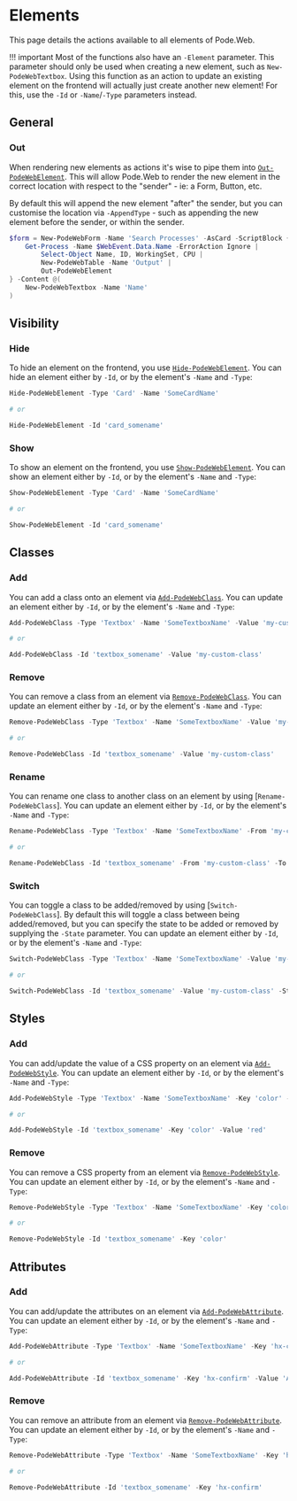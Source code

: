 # Elements

This page details the actions available to all elements of Pode.Web.

!!! important
    Most of the functions also have an `-Element` parameter. This parameter should only be used when creating a new element, such as `New-PodeWebTextbox`. Using this function as an action to update an existing element on the frontend will actually just create another new element! For this, use the `-Id` or `-Name`/`-Type` parameters instead.

## General

### Out

When rendering new elements as actions it's wise to pipe them into [`Out-PodeWebElement`](../../../Functions/Actions/Out-PodeWebElement). This will allow Pode.Web to render the new element in the correct location with respect to the "sender" - ie: a Form, Button, etc.

By default this will append the new element "after" the sender, but you can customise the location via `-AppendType` - such as appending the new element before the sender, or within the sender.

```powershell
$form = New-PodeWebForm -Name 'Search Processes' -AsCard -ScriptBlock {
    Get-Process -Name $WebEvent.Data.Name -ErrorAction Ignore |
        Select-Object Name, ID, WorkingSet, CPU |
        New-PodeWebTable -Name 'Output' |
        Out-PodeWebElement
} -Content @(
    New-PodeWebTextbox -Name 'Name'
)
```

## Visibility

### Hide

To hide an element on the frontend, you use [`Hide-PodeWebElement`](../../../Functions/Actions/Hide-PodeWebElement). You can hide an element either by `-Id`, or by the element's `-Name` and `-Type`:

```powershell
Hide-PodeWebElement -Type 'Card' -Name 'SomeCardName'

# or

Hide-PodeWebElement -Id 'card_somename'
```

### Show

To show an element on the frontend, you use [`Show-PodeWebElement`](../../../Functions/Actions/Show-PodeWebElement). You can show an element either by `-Id`, or by the element's `-Name` and `-Type`:

```powershell
Show-PodeWebElement -Type 'Card' -Name 'SomeCardName'

# or

Show-PodeWebElement -Id 'card_somename'
```

## Classes

### Add

You can add a class onto an element via [`Add-PodeWebClass`](../../../Functions/Actions/Add-PodeWebClass). You can update an element either by `-Id`, or by the element's `-Name` and `-Type`:

```powershell
Add-PodeWebClass -Type 'Textbox' -Name 'SomeTextboxName' -Value 'my-custom-class'

# or

Add-PodeWebClass -Id 'textbox_somename' -Value 'my-custom-class'
```

### Remove

You can remove a class from an element via [`Remove-PodeWebClass`](../../../Functions/Actions/Remove-PodeWebClass). You can update an element either by `-Id`, or by the element's `-Name` and `-Type`:

```powershell
Remove-PodeWebClass -Type 'Textbox' -Name 'SomeTextboxName' -Value 'my-custom-class'

# or

Remove-PodeWebClass -Id 'textbox_somename' -Value 'my-custom-class'
```

### Rename

You can rename one class to another class on an element by using [`Rename-PodeWebClass`]. You can update an element either by `-Id`, or by the element's `-Name` and `-Type`:

```powershell
Rename-PodeWebClass -Type 'Textbox' -Name 'SomeTextboxName' -From 'my-custom-class' -To 'my-other-class'

# or

Rename-PodeWebClass -Id 'textbox_somename' -From 'my-custom-class' -To 'my-other-class'
```

### Switch

You can toggle a class to be added/removed by using [`Switch-PodeWebClass`]. By default this will toggle a class between being added/removed, but you can specify the state to be added or removed by supplying the `-State` parameter. You can update an element either by `-Id`, or by the element's `-Name` and `-Type`:

```powershell
Switch-PodeWebClass -Type 'Textbox' -Name 'SomeTextboxName' -Value 'my-custom-class'

# or

Switch-PodeWebClass -Id 'textbox_somename' -Value 'my-custom-class' -State Remove
```

## Styles

### Add

You can add/update the value of a CSS property on an element via [`Add-PodeWebStyle`](../../../Functions/Actions/Add-PodeWebStyle). You can update an element either by `-Id`, or by the element's `-Name` and `-Type`:

```powershell
Add-PodeWebStyle -Type 'Textbox' -Name 'SomeTextboxName' -Key 'color' -Value 'red'

# or

Add-PodeWebStyle -Id 'textbox_somename' -Key 'color' -Value 'red'
```

### Remove

You can remove a CSS property from an element via [`Remove-PodeWebStyle`](../../../Functions/Actions/Remove-PodeWebStyle). You can update an element either by `-Id`, or by the element's `-Name` and `-Type`:

```powershell
Remove-PodeWebStyle -Type 'Textbox' -Name 'SomeTextboxName' -Key 'color'

# or

Remove-PodeWebStyle -Id 'textbox_somename' -Key 'color'
```


## Attributes

### Add

You can add/update the attributes on an element via [`Add-PodeWebAttribute`](../../../Functions/Actions/Add-PodeWebAttribute). You can update an element either by `-Id`, or by the element's `-Name` and `-Type`:

```powershell
Add-PodeWebAttribute -Type 'Textbox' -Name 'SomeTextboxName' -Key 'hx-confirm' -Value 'Are you sure?'

# or

Add-PodeWebAttribute -Id 'textbox_somename' -Key 'hx-confirm' -Value 'Are you sure?'
```

### Remove

You can remove an attribute from an element via [`Remove-PodeWebAttribute`](../../../Functions/Actions/Remove-PodeWebAttribute). You can update an element either by `-Id`, or by the element's `-Name` and `-Type`:

```powershell
Remove-PodeWebAttribute -Type 'Textbox' -Name 'SomeTextboxName' -Key 'hx-confirm'

# or

Remove-PodeWebAttribute -Id 'textbox_somename' -Key 'hx-confirm'
```
